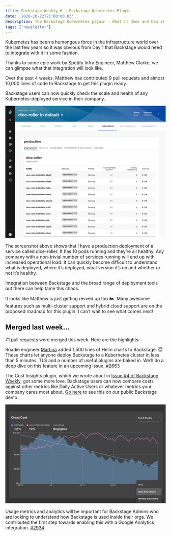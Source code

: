 ```yaml
---
title: Backstage Weekly 6 - Backstage Kubernetes Plugin
date: '2020-10-22T21:00:00.0Z'
description: The Backstage Kubernetes plguin - What it does and how it can help you.
tags: ['newsletter']
---
```


Kubernetes has been a humongous force in the infrastructure world over the last few years so it was obvious from Day 1 that Backstage would need to integrate with it in some fashion.

Thanks to some epic work by Spotify Infra Engineer, Matthew Clarke, we can glimpse what that integration will look like.

Over the past 4 weeks, Matthew has contributed 9 pull requests and almost 10,000 lines of code to Backstage to get this plugin ready.

Backstage users can now quickly check the scale and health of any Kubernetes-deployed service in their company.

![a screenshot of the Backstage kubernetes pluign showing a number of pods for an application called dice-roller](./kubernetes-plugin.png)

The screenshot above shows that I have a production deployment of a service called dice-roller. It has 10 pods running and they’re all healthy.
Any company with a non-trivial number of services running will end up with increased operational load. It can quickly become difficult to understand what is deployed, where it’s deployed, what version it’s on and whether or not it’s healthy.

Integration between Backstage and the broad range of deployment tools out there can help tame this chaos.

It looks like Matthew is just getting revved up too 🏍. Many awesome features such as multi-cluster support and hybrid cloud support are on the proposed roadmap for this plugin. I can’t wait to see what comes next!

## Merged last week...

71 pull requests were merged this week. Here are the highlights:

Roadie engineer [Martina](https://github.com/martina-if) added 1,500 lines of Helm charts to Backstage. 😇 These charts let anyone deploy Backstage to a Kubernetes cluster in less than 5 minutes. TLS and a number of useful plugins are baked in. We’ll do a deep dive on this feature in an upcoming issue. [#2663](https://github.com/spotify/backstage/pull/2663)

The Cost Insights plugin, which we wrote about in [Issue #4 of Backstage Weekly](https://backstage-weekly.roadie.io/issues/roadie-s-backstage-weekly-cost-management-in-backstage-281679), got some more love. Backstage users can now compare costs against other metrics like Daily Active Users or whatever metrics your company cares most about. [Go here](https://demo.roadie.so/cost-insights?group=pied-piper&project&duration=P90D&metric=DAU&utm_campaign=Roadie%27s%20Backstage%20Weekly&utm_medium=email&utm_source=Revue%20newsletter&products%5B0%5D%5Bduration%5D=P1M&products%5B0%5D%5BproductType%5D=computeEngine&products%5B1%5D%5Bduration%5D=P1M&products%5B1%5D%5BproductType%5D=cloudDataflow&products%5B2%5D%5Bduration%5D=P1M&products%5B2%5D%5BproductType%5D=cloudStorage&products%5B3%5D%5Bduration%5D=P1M&products%5B3%5D%5BproductType%5D=bigQuery) to see this on our public Backstage demo.

![a screenshot of the cost insights plugin showing cost vs. daily active users](./cost-insights.png)

Usage metrics and analytics will be important for Backstage Admins who are looking to understand how Backstage is used inside their orgs. We contributed the first step towards enabling this with a Google Analytics integration. [#2934](https://github.com/spotify/backstage/pull/2934)
